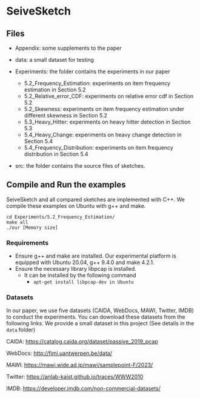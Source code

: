 # SeiveSketch

## Files
- Appendix: some supplements to the paper

- data: a small dataset for testing

- Experiments: the folder contains the experiments in our paper
    - 5.2_Frequency_Estimation: experiments on item frequency estimation in Section 5.2
    - 5.2_Relative_error_CDF: experiments on relative error cdf in Section 5.2
    - 5.2_Skewness: experiments on item frequency estimation under different skewness in Section 5.2
    - 5.3_Heavy_Hitter: experiments on heavy hitter detection in Section 5.3
    - 5.4_Heavy_Change: experiments on heavy change detection in Section 5.4
    - 5.4_Frequency_Distribution: experiments on item frequency distribution in Section 5.4

- src: the folder contains the source files of sketches.



## Compile and Run the examples
SeiveSketch and all compared sketches are implemented with C++. We compile these examples on Ubuntu with g++ and make.
```
cd Experiments/5.2_Frequency_Estimation/
make all
./our [Memory size]
```

### Requirements
- Ensure g++ and make are installed. Our experimental platform is equipped with Ubuntu 20.04, g++ 9.4.0 and make 4.2.1.
- Ensure the necessary library libpcap is installed.
    - It can be installed by the following command 
        - `apt-get install libpcap-dev in Ubuntu`



### Datasets
In our paper, we use five datasets (CAIDA, WebDocs, MAWI, Twitter, IMDB) to conduct the experiments. You can download these datasets from the following links. We provide a small dataset in this project (See details in the `data` folder)

CAIDA: https://catalog.caida.org/dataset/passive_2019_pcap

WebDocs: http://fimi.uantwerpen.be/data/

MAWI: https://mawi.wide.ad.jp/mawi/samplepoint-F/2023/

Twitter: https://anlab-kaist.github.io/traces/WWW2010

IMDB: https://developer.imdb.com/non-commercial-datasets/